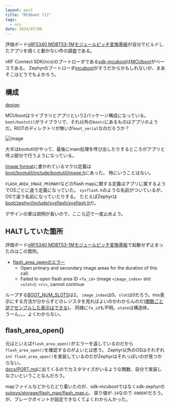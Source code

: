 ```yaml
---
layout: post
title: "MCUboot (1)"
tags:
  - ncs
date: 2024/07/08
---
```


評価ボード[nRF5340 MDBT53-1Mモジュールピッチ変換基板](https://www.switch-science.com/products/8658)が自分でビルドしたアプリを焼くと動かない件の調査である。

nRF Connect SDK(ncs)のブートローダである[sdk-mcuboot](https://github.com/nrfconnect/sdk-mcuboot)は[MCUboot](https://docs.mcuboot.com/)がベースである。
Zephyrのブートローダ[mcuboot](https://github.com/zephyrproject-rtos/mcuboot)がそうだからかもしれないが、まあそこはどうでもよかろう。

## 構成

[design](https://docs.mcuboot.com/design.html)

MCUbootはライブラリとアプリという2パッケージ構成になっている。  
`boot/bootutil`がライブラリで、それ以外の`boot/`にあるものはアプリのようだ。RIOTのディレクトリが無いが`boot_serial`なのだろうか？

![image](20240708a-1.png)

大半はbootutilがやって、最後にmain処理を呼び出したりするところがアプリと呼ぶ部分で行うようになっている。

[Image format](https://docs.mcuboot.com/design.html#image-format)に書かれているマクロ定義は[boot/bootutil/include/bootutil/image.h](https://github.com/nrfconnect/sdk-mcuboot/blob/v2.1.0-ncs1-branch/boot/bootutil/include/bootutil/image.h)にあった。
特にいうことはない。

`FLASH_AREA_IMAGE_PRIMARY`などのflash mapに関する定義はアプリに属するようでOSごとに違う定義になっていた。
`sysflash.h`のような名前がついているが、OSで違う名前になっていたりする。
たとえばZephyrは[boot/zephyr/include/sysflash/sysflash.h](https://github.com/nrfconnect/sdk-mcuboot/blob/v2.1.0-ncs1-branch/boot/zephyr/include/sysflash/sysflash.h)だ。

デザインの章は説明が長いので、ここら辺で一度止めよう。

## HALTしていた箇所

評価ボード[nRF5340 MDBT53-1Mモジュールピッチ変換基板](https://www.switch-science.com/products/8658)で起動せず止まったのはこの箇所。

* [flash_area_openのエラー](https://github.com/nrfconnect/sdk-mcuboot/blob/v2.1.0-ncs1-branch/boot/bootutil/src/loader.c#L2417-L2421)
  * Open primary and secondary image areas for the duration of this call.
  * Failed to open flash area ID `<fa_id>` (image `<image_index>` slot `<slot>`): `<rc>`, cannot continue

ループする[BOOT_NUM_SLOTS](https://github.com/nrfconnect/sdk-mcuboot/blob/v2.1.0-ncs1-branch/boot/bootutil/src/bootutil_priv.h#L55)は2。
`image_index`は0。`slot`は0だろう。mix表示にする方法が分からずどのレジスタを見ればよいのかわからんのだ([関数ごと逆アセンブルした表示はできる](https://devzone.nordicsemi.com/f/nordic-q-a/99249/disassembly-mixed-view-in-vs-code-with-nrf-connect))。
同様に`fa_id`も不明。`state`は構造体。  
うーん。。。よくわからない。

## flash_area_open()

元はといえば`flash_area_open()`がエラーを返しているのだから`flash_area_open()`を確認するのがよいとは思う。
Zephyr以外のOSはそれぞれ`int flash_area_open()`を実装しているのだがZephyrはそれっぽいのが見つからない。  
[docs/PORT.md](https://github.com/nrfconnect/sdk-mcuboot/blob/v2.1.0-ncs1-branch/docs/PORTING.md#flash-map)に出てくるのでカスタマイズがいるような関数、自分で実装しなさいということなんだろう。

mapファイルなどからたどり着いたのが、sdk-mcubootではなくsdk-zephyrの[subsys/storage/flash_map/flash_map.c](https://github.com/nrfconnect/sdk-zephyr/blob/v2.6.99-ncs1-branch/subsys/storage/flash_map/flash_map.c#L58-L73)。
戻り値が`-19`なので`-ENOENT`だろう。
が、ブレークポイントが設定できなくてよくわからんかった。
